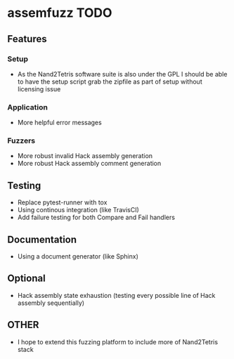 # assemfuzz TODO

## Features

### Setup
+ As the Nand2Tetris software suite is also under the GPL I should be able to have the setup script grab the zipfile as part of setup without licensing issue

### Application
+ More helpful error messages

### Fuzzers
+ More robust invalid Hack assembly generation
+ More robust Hack assembly comment generation

## Testing
+ Replace pytest-runner with tox
+ Using continous integration (like TravisCI)
+ Add failure testing for both Compare and Fail handlers

## Documentation
+ Using a document generator (like Sphinx)

## Optional
+ Hack assembly state exhaustion (testing every possible line of Hack assembly sequentially)

## OTHER
+ I hope to extend this fuzzing platform to include more of Nand2Tetris stack